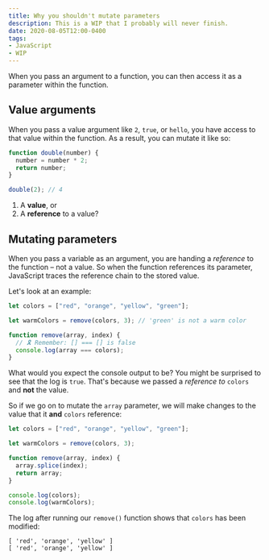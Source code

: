 ```yaml
---
title: Why you shouldn't mutate parameters
description: This is a WIP that I probably will never finish.
date: 2020-08-05T12:00-0400
tags:
- JavaScript
- WIP
---
```


<!-- https://repl.it/@SeanMcP/why-you-shouldnt-mutate-parameters -->

When you pass an argument to a function, you can then access it as a parameter within the function.

## Value arguments

When you pass a value argument like `2`, `true`, or `hello`, you have access to that value within the function. As a result, you can mutate it like so:

```js
function double(number) {
  number = number * 2;
  return number;
}

double(2); // 4
```

1. A **value**, or
2. A **reference** to a value?

<!-- ## Values and references

When you declare a variable in JavaScript, you are doing two things: 1) storing a value in memory, and 2) creating a reference to that value. Take the following code:

```js
let name = 'sean'
```

With this expression, I am storing the string `'sean'` in memory, and then creating the variable `name` that references that value. -->

## Mutating parameters

When you pass a variable as an argument, you are handing a _reference_ to the function – not a value. So when the function references its parameter, JavaScript traces the reference chain to the stored value.

Let's look at an example:

```js
let colors = ["red", "orange", "yellow", "green"];

let warmColors = remove(colors, 3); // 'green' is not a warm color

function remove(array, index) {
  // 🎗 Remember: [] === [] is false
  console.log(array === colors);
}
```

What would you expect the console output to be? You might be surprised to see that the log is `true`. That's because we passed a _reference to_ `colors` and **not** the value.

So if we go on to mutate the `array` parameter, we will make changes to the value that it **and** `colors` reference:

```js
let colors = ["red", "orange", "yellow", "green"];

let warmColors = remove(colors, 3);

function remove(array, index) {
  array.splice(index);
  return array;
}

console.log(colors);
console.log(warmColors);
```

The log after running our `remove()` function shows that `colors` has been modified:

```shell
[ 'red', 'orange', 'yellow' ]
[ 'red', 'orange', 'yellow' ]
```
